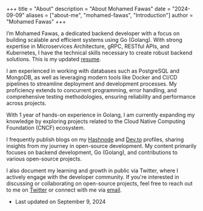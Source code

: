 +++
title = "About"
description = "About Mohamed Fawas"
date = "2024-09-09"
aliases = ["about-me", "mohamed-fawas", "Introduction"]
author = "Mohamed Fawas"
+++

I’m Mohamed Fawas, a dedicated backend developer with a focus on building scalable and efficient systems using Go (Golang). With strong expertise in Microservices Architecture, gRPC, RESTful APIs, and Kubernetes, I have the technical skills necessary to create robust backend solutions. This is my updated [resume]().

I am experienced in working with databases such as PostgreSQL and MongoDB, as well as leveraging modern tools like Docker and CI/CD pipelines to streamline deployment and development processes. My proficiency extends to concurrent programming, error handling, and comprehensive testing methodologies, ensuring reliability and performance across projects.

With 1 year of hands-on experience in Golang, I am currently expanding my knowledge by exploring projects related to the Cloud Native Computing Foundation (CNCF) ecosystem.

I frequently publish blogs on my [Hashnode](https://hashnode.com/@mohamedfawas) and [Dev.to](https://dev.to/mohamedfawas1) profiles, sharing insights from my journey in open-source development. My content primarily focuses on backend development, Go (Golang), and contributions to various open-source projects.

I also document my learning and growth in public via Twitter, where I actively engage with the developer community. If you're interested in discussing or collaborating on open-source projects, feel free to reach out to me on [Twitter](https://twitter.com/MOHAMEDFAWAS182) or connect with me via [email](mailto:fawastmh@gmail.com).

- Last updated on September 9, 2024 

<!--
Kept the demo version under this, refer this in future if you need. mfawas- done - sep 11 , 2023


Written in Go, Hugo is an open source static site generator available under the [Apache Licence 2.0.](https://github.com/gohugoio/hugo/blob/master/LICENSE) Hugo supports TOML, YAML and JSON data file types, Markdown and HTML content files and uses shortcodes to add rich content. Other notable features are taxonomies, multilingual mode, image processing, custom output formats, HTML/CSS/JS minification and support for Sass SCSS workflows.

Hugo makes use of a variety of open source projects including:

- https://github.com/yuin/goldmark
- https://github.com/alecthomas/chroma
- https://github.com/muesli/smartcrop
- https://github.com/spf13/cobra
- https://github.com/spf13/viper

Hugo is ideal for blogs, corporate websites, creative portfolios, online magazines, single page applications or even a website with thousands of pages.

Hugo is for people who want to hand code their own website without worrying about setting up complicated runtimes, dependencies and databases.

Websites built with Hugo are extremely fast, secure and can be deployed anywhere including, AWS, GitHub Pages, Heroku, Netlify and any other hosting provider.

Learn more and contribute on [GitHub](https://github.com/gohugoio). -->
